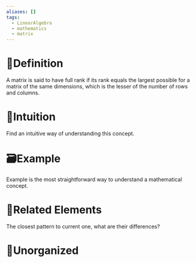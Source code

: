 ```yaml
---
aliases: []
tags:
  - LinearAlgebra
  - mathematics
  - matrix
---
```



# 📝Definition
A matrix is said to have full rank if its rank equals the largest possible for a matrix of the same dimensions, which is the lesser of the number of rows and columns. 

# 🧠Intuition
Find an intuitive way of understanding this concept.

# 🗃Example
Example is the most straightforward way to understand a mathematical concept.

# 🌱Related Elements
The closest pattern to current one, what are their differences?


# 🍂Unorganized